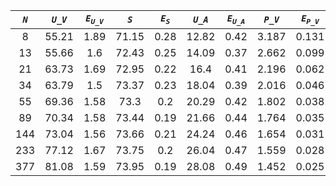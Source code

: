 ﻿| ***`N`*** | ***`U_V`*** | ***`E`<sub>`U_V`</sub>*** | ***`S`*** | ***`E`<sub>`S`</sub>*** | ***`U_A`*** | ***`E`<sub>`U_A`</sub>*** | ***`P_V`*** | ***`E`<sub>`P_V`</sub>*** | ***`P_A`*** | ***`E`<sub>`P_A`</sub>*** |
|:---------:|:-----------:|:-------------------------:|:---------:|:-----------------------:|:-----------:|:-------------------------:|:-----------:|:-------------------------:|:-----------:|:-------------------------:|
| 8         | 55.21       | 1.89                      | 71.15     | 0.28                    | 12.82       | 0.42                      | 3.187       | 0.131                     | 9.608       | 0.427                     |
| 13        | 55.66       | 1.6                       | 72.43     | 0.25                    | 14.09       | 0.37                      | 2.662       | 0.099                     | 7.528       | 0.281                     |
| 21        | 63.73       | 1.69                      | 72.95     | 0.22                    | 16.4        | 0.41                      | 2.196       | 0.062                     | 6.013       | 0.165                     |
| 34        | 63.79       | 1.5                       | 73.37     | 0.23                    | 18.04       | 0.39                      | 2.016       | 0.046                     | 5.249       | 0.138                     |
| 55        | 69.36       | 1.58                      | 73.3      | 0.2                     | 20.29       | 0.42                      | 1.802       | 0.038                     | 4.443       | 0.097                     |
| 89        | 70.34       | 1.58                      | 73.44     | 0.19                    | 21.66       | 0.44                      | 1.764       | 0.035                     | 4.079       | 0.08                      |
| 144       | 73.04       | 1.56                      | 73.66     | 0.21                    | 24.24       | 0.46                      | 1.654       | 0.031                     | 3.619       | 0.069                     |
| 233       | 77.12       | 1.67                      | 73.75     | 0.2                     | 26.04       | 0.47                      | 1.559       | 0.028                     | 3.295       | 0.059                     |
| 377       | 81.08       | 1.59                      | 73.95     | 0.19                    | 28.08       | 0.49                      | 1.452       | 0.025                     | 3.025       | 0.052                     |
